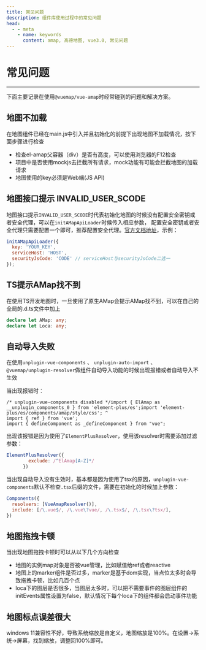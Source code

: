 ```yaml
---
title: 常见问题
description: 组件库使用过程中的常见问题
head:
  - - meta
    - name: keywords
      content: amap, 高德地图, vue3.0, 常见问题
---
```


# 常见问题

---

下面主要记录在使用`@vuemap/vue-amap`时经常碰到的问题和解决方案。


## 地图不加载

在地图组件已经在main.js中引入并且初始化的前提下出现地图不加载情况，按下面步骤进行检查

* 检查el-amap父容器（div）是否有高度，可以使用浏览器的F12检查
* 项目中是否使用mockjs去拦截所有请求，mock功能有可能会拦截地图的加载请求
* 地图使用的key必须是Web端(JS API)

## 地图接口提示 INVALID_USER_SCODE

地图接口提示`INVALID_USER_SCODE`时代表初始化地图的时候没有配置安全密钥或者安全代理，可以在`initAMapApiLoader`时候传入相应参数，
配置安全密钥或者安全代理只需要配置一个即可，推荐配置安全代理。[官方文档地址](https://lbs.amap.com/api/jsapi-v2/guide/abc/load)，示例：
```javascript
initAMapApiLoader({
  key: 'YOUR_KEY',
  serviceHost: 'HOST',
  securityJsCode: 'CODE' // serviceHost与securityJsCode二选一
});
```

## TS提示AMap找不到

在使用TS开发地图时，一旦使用了原生AMap会提示AMap找不到，可以在自己的全局的.d.ts文件中加上
```ts
declare let AMap: any;
declare let Loca: any;
```

## 自动导入失败

在使用```unplugin-vue-components``` 、 ```unplugin-auto-import``` 、 ```@vuemap/unplugin-resolver```做组件自动导入功能的时候出现报错或者自动导入不生效

当出现报错时：
```text
/* unplugin-vue-components disabled */import { ElAmap as __unplugin_components_0 } from 'element-plus/es';import 'element-plus/es/components/amap/style/css'; ^
import { ref } from 'vue';
import { defineComponent as _defineComponent } from "vue";
```
出现该报错是因为使用了`ElementPlusResolver`，使用该resolver时需要添加过滤参数：
```js
ElementPlusResolver({
        exclude: /^ElAmap[A-Z]*/
      })
```

当出现自动导入没有生效时，基本都是因为使用了tsx的原因，`unplugin-vue-components`默认不检查`.tsx`后缀的文件，需要在初始化的时候加上参数：
```js
Components({
  resolvers: [VueAmapResolver()],
  include: [/\.vue$/, /\.vue\?vue/, /\.tsx$/, /\.tsx\?tsx/],
})
```

## 地图拖拽卡顿

当出现地图拖拽卡顿时可以从以下几个方向检查
* 地图的实例map对象是否被vue管理，比如赋值给ref或者reactive
* 地图上的marker组件是否过多，marker是基于dom实现，当点位太多时会导致拖拽卡顿，比如几百个点
* loca下的图层是否很多，当图层太多时，可以把不需要事件的图层组件的initEvents属性设置为false，默认情况下每个loca下的组件都会启动事件功能

## 地图标点误差很大
windows 11兼容性不好，导致系统缩放是自定义，地图缩放是100%。在设置->系统->屏幕，找到缩放，调整回100%即可。

